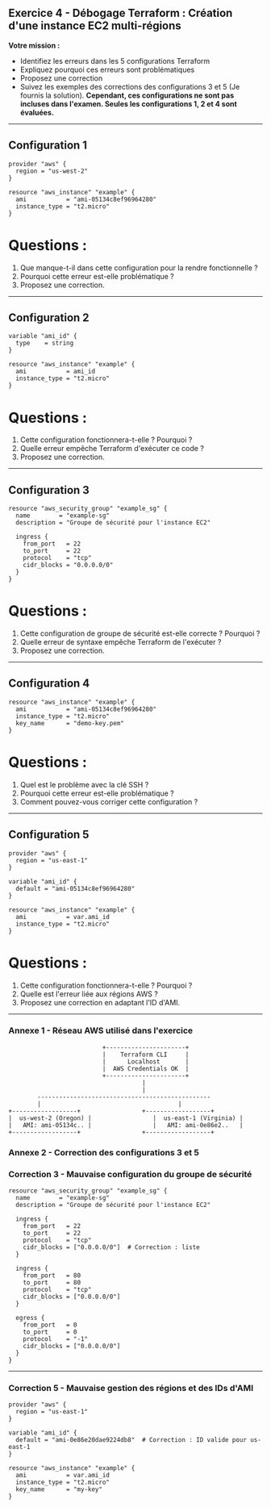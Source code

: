 ## **Exercice 4 - Débogage Terraform : Création d'une instance EC2 multi-régions**  

**Votre mission :**  
- Identifiez les erreurs dans les 5 configurations Terraform  
- Expliquez pourquoi ces erreurs sont problématiques  
- Proposez une correction
- Suivez les exemples des corrections des configurations 3 et 5 (Je fournis la solution). **Cependant, ces configurations ne sont pas incluses dans l'examen. Seules les configurations 1, 2 et 4 sont évaluées.**

---

## **Configuration 1**  

```hcl
provider "aws" {
  region = "us-west-2"
}

resource "aws_instance" "example" {
  ami           = "ami-05134c8ef96964280"
  instance_type = "t2.micro"
}
```

# **Questions :**  
1. Que manque-t-il dans cette configuration pour la rendre fonctionnelle ?  
2. Pourquoi cette erreur est-elle problématique ?  
3. Proposez une correction.  

---

## **Configuration 2**  


```hcl
variable "ami_id" {
  type    = string
}

resource "aws_instance" "example" {
  ami           = ami_id
  instance_type = "t2.micro"
}
```

# **Questions :**  
1. Cette configuration fonctionnera-t-elle ? Pourquoi ?  
2. Quelle erreur empêche Terraform d'exécuter ce code ?  
3. Proposez une correction.  

---

## **Configuration 3**  


```hcl
resource "aws_security_group" "example_sg" {
  name        = "example-sg"
  description = "Groupe de sécurité pour l'instance EC2"

  ingress {
    from_port   = 22
    to_port     = 22
    protocol    = "tcp"
    cidr_blocks = "0.0.0.0/0"
  }
}
```

# **Questions :**  
1. Cette configuration de groupe de sécurité est-elle correcte ? Pourquoi ?  
2. Quelle erreur de syntaxe empêche Terraform de l'exécuter ?  
3. Proposez une correction.  

---

## **Configuration 4**  


```hcl
resource "aws_instance" "example" {
  ami           = "ami-05134c8ef96964280"
  instance_type = "t2.micro"
  key_name      = "demo-key.pem"
}
```

# **Questions :**  
1. Quel est le problème avec la clé SSH ?  
2. Pourquoi cette erreur est-elle problématique ?  
3. Comment pouvez-vous corriger cette configuration ?  

---

## **Configuration 5**  


```hcl
provider "aws" {
  region = "us-east-1"
}

variable "ami_id" {
  default = "ami-05134c8ef96964280"
}

resource "aws_instance" "example" {
  ami           = var.ami_id
  instance_type = "t2.micro"
}
```

# **Questions :**  
1. Cette configuration fonctionnera-t-elle ? Pourquoi ?  
2. Quelle est l'erreur liée aux régions AWS ?  
3. Proposez une correction en adaptant l'ID d'AMI.  

---

### **Annexe 1 - Réseau AWS utilisé dans l'exercice**

```
                          +----------------------+
                          |    Terraform CLI     |
                          |      Localhost       |
                          |  AWS Credentials OK  |
                          +----------------------+
                                     |
                                     |
        ------------------------------------------------
        |                                      |
+------------------+                 +------------------+
|  us-west-2 (Oregon) |                 |  us-east-1 (Virginia) |
|   AMI: ami-05134c.. |                 |   AMI: ami-0e86e2..   |
+------------------+                 +------------------+
```


### Annexe 2 - Correction des configurations 3 et 5

### **Correction 3 - Mauvaise configuration du groupe de sécurité**
```hcl
resource "aws_security_group" "example_sg" {
  name        = "example-sg"
  description = "Groupe de sécurité pour l'instance EC2"

  ingress {
    from_port   = 22
    to_port     = 22
    protocol    = "tcp"
    cidr_blocks = ["0.0.0.0/0"]  # Correction : liste
  }

  ingress {
    from_port   = 80
    to_port     = 80
    protocol    = "tcp"
    cidr_blocks = ["0.0.0.0/0"]
  }

  egress {
    from_port   = 0
    to_port     = 0
    protocol    = "-1"
    cidr_blocks = ["0.0.0.0/0"]
  }
}
```

---

### **Correction 5 - Mauvaise gestion des régions et des IDs d'AMI**
```hcl
provider "aws" {
  region = "us-east-1"
}

variable "ami_id" {
  default = "ami-0e86e20dae9224db8"  # Correction : ID valide pour us-east-1
}

resource "aws_instance" "example" {
  ami           = var.ami_id
  instance_type = "t2.micro"
  key_name      = "my-key"
}
```

